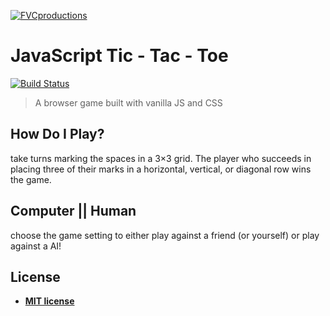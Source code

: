 <a href="http://fvcproductions.com"><img src="https://avatars1.githubusercontent.com/u/4284691?v=3&s=200" title="FVCproductions" alt="FVCproductions"></a>

# JavaScript Tic - Tac - Toe

[![Build Status](https://travis-ci.org/BradleyJrichardson/tic-tac-toe.svg?branch=master)](https://travis-ci.org/BradleyJrichardson/tic-tac-toe)

> A browser game built with vanilla JS and CSS

## How Do I Play?

take turns marking the spaces in a 3×3 grid. The player who succeeds in placing three of their marks in a horizontal, vertical, or diagonal row wins the game.

## Computer || Human

choose the game setting to either play against a friend (or yourself) or play against a AI!

## License

- **[MIT license](http://opensource.org/licenses/mit-license.php)**
